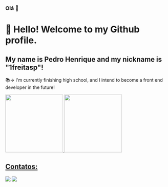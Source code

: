 ### Olá 👋

# 👋 Hello! Welcome to my Github profile.
## My name is Pedro Henrique and my nickname is "1freitasp"!

📚-> I'm currently finishing high school, and I intend to become a front end developer in the future!

<div>
<a href="https://github.com/1freitasp">
<img loading="lazy" height="180em" src="https://github-readme-stats.vercel.app/api/top-langs/?username=1freitasp&layout=compact&langs_count=7&theme=dracula"/>
<img loading="lazy" height="180em" src="https://github-readme-stats.vercel.app/api?username=1freitasp&show_icons=true&theme=dracula&include_all_commits=true&count_private=true"/>
</div>

## Contatos:

<div>
<a href="https://instagram.com/!freitasp" target="_blank"><img loading="lazy" src="https://img.shields.io/badge/-Instagram-%23E4405F?style=for-the-badge&logo=instagram&logoColor=white" target="_blank"></a>
<a href="https://www.linkedin.com/in/pedro-henrique-8b3a662a0" target="_blank"><img loading="lazy" src="https://img.shields.io/badge/-LinkedIn-%230077B5?style=for-the-badge&logo=linkedin&logoColor=white" target="_blank"></a>   
</div>

